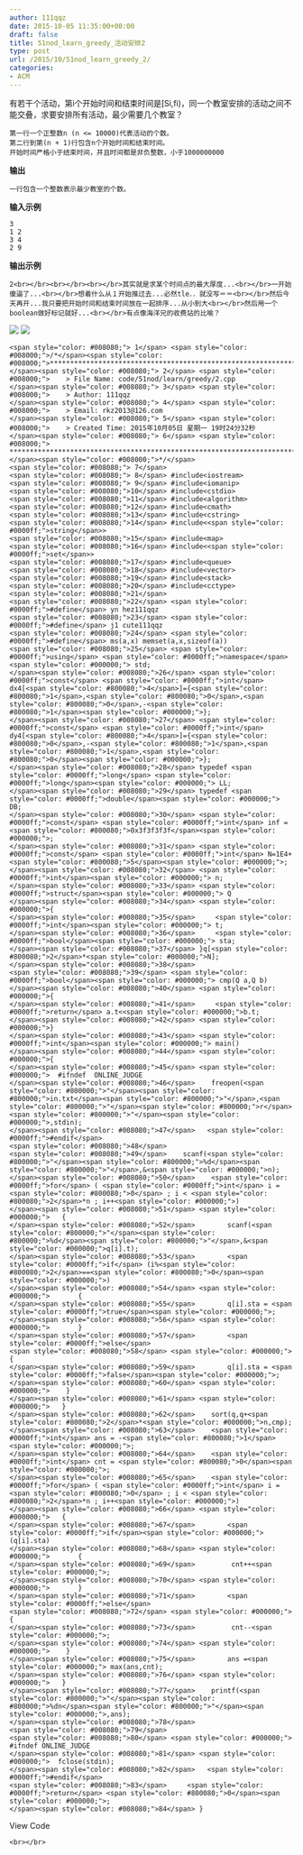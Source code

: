 ```yaml
---
author: 111qqz
date: 2015-10-05 11:35:00+00:00
draft: false
title: 51nod_learn_greedy_活动安排2
type: post
url: /2015/10/51nod_learn_greedy_2/
categories:
- ACM
---
```


有若干个活动，第i个开始时间和结束时间是[Si,fi)，同一个教室安排的活动之间不能交叠，求要安排所有活动，最少需要几个教室？






    
    第一行一个正整数n (n <= 10000)代表活动的个数。
    第二行到第(n + 1)行包含n个开始时间和结束时间。
    开始时间严格小于结束时间，并且时间都是非负整数，小于1000000000







**输出**









    
    一行包含一个整数表示最少教室的个数。










**输入示例**




  


    
    3
    1 2
    3 4
    2 9







  
**输出示例**




  


    
    2<br></br><br></br><br></br>其实就是求某个时间点的最大厚度...<br></br>一开始傻逼了...<br></br>想着什么从１开始推过去...必然tle．．就没写＝＝<br></br>然后今天再开...我只要把开始时间和结束时间放在一起排序...从小到大<br></br>然后用一个boolean做好标记就好...<br></br>有点像海洋兄的收费站的比喻？




![](https://111qqz.com/wp-content/uploads/2015/11/ContractedBlock45.gif)
![](https://111qqz.com/wp-content/uploads/2015/11/ExpandedBlockStart45.gif)





    
    <span style="color: #008080;"> 1</span> <span style="color: #008000;">/*</span><span style="color: #008000;">************************************************************************
    </span><span style="color: #008080;"> 2</span> <span style="color: #008000;">    > File Name: code/51nod/learn/greedy/2.cpp
    </span><span style="color: #008080;"> 3</span> <span style="color: #008000;">    > Author: 111qqz
    </span><span style="color: #008080;"> 4</span> <span style="color: #008000;">    > Email: rkz2013@126.com 
    </span><span style="color: #008080;"> 5</span> <span style="color: #008000;">    > Created Time: 2015年10月05日 星期一 19时24分32秒
    </span><span style="color: #008080;"> 6</span> <span style="color: #008000;"> ***********************************************************************</span><span style="color: #008000;">*/</span>
    <span style="color: #008080;"> 7</span> 
    <span style="color: #008080;"> 8</span> #include<iostream>
    <span style="color: #008080;"> 9</span> #include<iomanip>
    <span style="color: #008080;">10</span> #include<cstdio>
    <span style="color: #008080;">11</span> #include<algorithm>
    <span style="color: #008080;">12</span> #include<cmath>
    <span style="color: #008080;">13</span> #include<cstring>
    <span style="color: #008080;">14</span> #include<<span style="color: #0000ff;">string</span>>
    <span style="color: #008080;">15</span> #include<map>
    <span style="color: #008080;">16</span> #include<<span style="color: #0000ff;">set</span>>
    <span style="color: #008080;">17</span> #include<queue>
    <span style="color: #008080;">18</span> #include<vector>
    <span style="color: #008080;">19</span> #include<stack>
    <span style="color: #008080;">20</span> #include<cctype>
    <span style="color: #008080;">21</span>                  
    <span style="color: #008080;">22</span> <span style="color: #0000ff;">#define</span> yn hez111qqz
    <span style="color: #008080;">23</span> <span style="color: #0000ff;">#define</span> j1 cute111qqz
    <span style="color: #008080;">24</span> <span style="color: #0000ff;">#define</span> ms(a,x) memset(a,x,sizeof(a))
    <span style="color: #008080;">25</span> <span style="color: #0000ff;">using</span> <span style="color: #0000ff;">namespace</span><span style="color: #000000;"> std;
    </span><span style="color: #008080;">26</span> <span style="color: #0000ff;">const</span> <span style="color: #0000ff;">int</span> dx4[<span style="color: #800080;">4</span>]={<span style="color: #800080;">1</span>,<span style="color: #800080;">0</span>,<span style="color: #800080;">0</span>,-<span style="color: #800080;">1</span><span style="color: #000000;">};
    </span><span style="color: #008080;">27</span> <span style="color: #0000ff;">const</span> <span style="color: #0000ff;">int</span> dy4[<span style="color: #800080;">4</span>]={<span style="color: #800080;">0</span>,-<span style="color: #800080;">1</span>,<span style="color: #800080;">1</span>,<span style="color: #800080;">0</span><span style="color: #000000;">};
    </span><span style="color: #008080;">28</span> typedef <span style="color: #0000ff;">long</span> <span style="color: #0000ff;">long</span><span style="color: #000000;"> LL;
    </span><span style="color: #008080;">29</span> typedef <span style="color: #0000ff;">double</span><span style="color: #000000;"> DB;
    </span><span style="color: #008080;">30</span> <span style="color: #0000ff;">const</span> <span style="color: #0000ff;">int</span> inf = <span style="color: #800080;">0x3f3f3f3f</span><span style="color: #000000;">;
    </span><span style="color: #008080;">31</span> <span style="color: #0000ff;">const</span> <span style="color: #0000ff;">int</span> N=1E4+<span style="color: #800080;">5</span><span style="color: #000000;">;
    </span><span style="color: #008080;">32</span> <span style="color: #0000ff;">int</span><span style="color: #000000;"> n;
    </span><span style="color: #008080;">33</span> <span style="color: #0000ff;">struct</span><span style="color: #000000;"> Q
    </span><span style="color: #008080;">34</span> <span style="color: #000000;">{
    </span><span style="color: #008080;">35</span>     <span style="color: #0000ff;">int</span><span style="color: #000000;"> t;
    </span><span style="color: #008080;">36</span>     <span style="color: #0000ff;">bool</span><span style="color: #000000;"> sta;
    </span><span style="color: #008080;">37</span> }q[<span style="color: #800080;">2</span>*<span style="color: #000000;">N];
    </span><span style="color: #008080;">38</span> 
    <span style="color: #008080;">39</span> <span style="color: #0000ff;">bool</span><span style="color: #000000;"> cmp(Q a,Q b)
    </span><span style="color: #008080;">40</span> <span style="color: #000000;">{
    </span><span style="color: #008080;">41</span>     <span style="color: #0000ff;">return</span> a.t<<span style="color: #000000;">b.t;
    </span><span style="color: #008080;">42</span> <span style="color: #000000;">}
    </span><span style="color: #008080;">43</span> <span style="color: #0000ff;">int</span><span style="color: #000000;"> main()
    </span><span style="color: #008080;">44</span> <span style="color: #000000;">{
    </span><span style="color: #008080;">45</span> <span style="color: #000000;">  #ifndef  ONLINE_JUDGE 
    </span><span style="color: #008080;">46</span>    freopen(<span style="color: #800000;">"</span><span style="color: #800000;">in.txt</span><span style="color: #800000;">"</span>,<span style="color: #800000;">"</span><span style="color: #800000;">r</span><span style="color: #800000;">"</span><span style="color: #000000;">,stdin);
    </span><span style="color: #008080;">47</span>   <span style="color: #0000ff;">#endif</span>
    <span style="color: #008080;">48</span> 
    <span style="color: #008080;">49</span>    scanf(<span style="color: #800000;">"</span><span style="color: #800000;">%d</span><span style="color: #800000;">"</span>,&<span style="color: #000000;">n);
    </span><span style="color: #008080;">50</span>    <span style="color: #0000ff;">for</span> ( <span style="color: #0000ff;">int</span> i = <span style="color: #800080;">0</span> ; i < <span style="color: #800080;">2</span>*n ; i++<span style="color: #000000;">)
    </span><span style="color: #008080;">51</span> <span style="color: #000000;">   {
    </span><span style="color: #008080;">52</span>        scanf(<span style="color: #800000;">"</span><span style="color: #800000;">%d</span><span style="color: #800000;">"</span>,&<span style="color: #000000;">q[i].t);
    </span><span style="color: #008080;">53</span>        <span style="color: #0000ff;">if</span> (i%<span style="color: #800080;">2</span>==<span style="color: #800080;">0</span><span style="color: #000000;">)
    </span><span style="color: #008080;">54</span> <span style="color: #000000;">       {
    </span><span style="color: #008080;">55</span>        q[i].sta = <span style="color: #0000ff;">true</span><span style="color: #000000;">;
    </span><span style="color: #008080;">56</span> <span style="color: #000000;">       }
    </span><span style="color: #008080;">57</span>        <span style="color: #0000ff;">else</span>
    <span style="color: #008080;">58</span> <span style="color: #000000;">    {
    </span><span style="color: #008080;">59</span>        q[i].sta = <span style="color: #0000ff;">false</span><span style="color: #000000;">;
    </span><span style="color: #008080;">60</span> <span style="color: #000000;">    }
    </span><span style="color: #008080;">61</span> <span style="color: #000000;">   }
    </span><span style="color: #008080;">62</span>    sort(q,q+<span style="color: #800080;">2</span>*<span style="color: #000000;">n,cmp);
    </span><span style="color: #008080;">63</span>    <span style="color: #0000ff;">int</span> ans = -<span style="color: #800080;">1</span><span style="color: #000000;">;
    </span><span style="color: #008080;">64</span>    <span style="color: #0000ff;">int</span> cnt = <span style="color: #800080;">0</span><span style="color: #000000;">;
    </span><span style="color: #008080;">65</span>    <span style="color: #0000ff;">for</span> ( <span style="color: #0000ff;">int</span> i = <span style="color: #800080;">0</span> ; i < <span style="color: #800080;">2</span>*n ; i++<span style="color: #000000;">)
    </span><span style="color: #008080;">66</span> <span style="color: #000000;">   {
    </span><span style="color: #008080;">67</span>        <span style="color: #0000ff;">if</span><span style="color: #000000;"> (q[i].sta)
    </span><span style="color: #008080;">68</span> <span style="color: #000000;">       {
    </span><span style="color: #008080;">69</span>         cnt++<span style="color: #000000;">;
    </span><span style="color: #008080;">70</span> <span style="color: #000000;">       }
    </span><span style="color: #008080;">71</span>        <span style="color: #0000ff;">else</span>
    <span style="color: #008080;">72</span> <span style="color: #000000;">    {
    </span><span style="color: #008080;">73</span>         cnt--<span style="color: #000000;">;
    </span><span style="color: #008080;">74</span> <span style="color: #000000;">    }
    </span><span style="color: #008080;">75</span>        ans =<span style="color: #000000;"> max(ans,cnt);
    </span><span style="color: #008080;">76</span> <span style="color: #000000;">   }
    </span><span style="color: #008080;">77</span>    printf(<span style="color: #800000;">"</span><span style="color: #800000;">%dn</span><span style="color: #800000;">"</span><span style="color: #000000;">,ans);
    </span><span style="color: #008080;">78</span>   
    <span style="color: #008080;">79</span>    
    <span style="color: #008080;">80</span> <span style="color: #000000;"> #ifndef ONLINE_JUDGE  
    </span><span style="color: #008080;">81</span> <span style="color: #000000;">  fclose(stdin);
    </span><span style="color: #008080;">82</span>   <span style="color: #0000ff;">#endif</span>
    <span style="color: #008080;">83</span>     <span style="color: #0000ff;">return</span> <span style="color: #800080;">0</span><span style="color: #000000;">;
    </span><span style="color: #008080;">84</span> }





View Code






    
    <br></br> 



